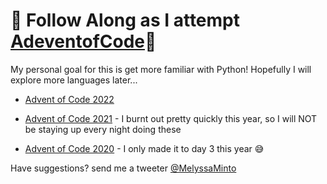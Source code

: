 # 🎄 Follow Along as I attempt [AdeventofCode](https://adventofcode.com/)🎄

My personal goal for this is get more familiar with Python! Hopefully I will explore more languages later...
+ [Advent of Code 2022](2022/)

+ [Advent of Code 2021](2021/) - I burnt out pretty quickly this year, so I will NOT be staying up every night doing these 

+ [Advent of Code 2020](2020/) - I only made it to day 3 this year 😅


Have suggestions? send me a tweeter [@MelyssaMinto](https://twitter.com/MelyssaMinto)
